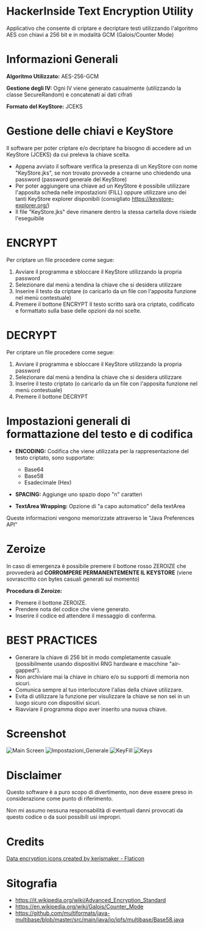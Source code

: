 # HackerInside Text Encryption Utility
Applicativo che consente di criptare e decriptare testi utilizzando l'algoritmo AES con chiavi a 256 bit e in modalità GCM (Galois/Counter Mode)

# Informazioni Generali
**Algoritmo Utilizzato:** AES-256-GCM

**Gestione degli IV:** Ogni IV viene generato casualmente (utilizzando la classe SecureRandom) e concatenati ai dati cifrati

**Formato del KeyStore:** JCEKS

# Gestione delle chiavi e KeyStore
Il software per poter criptare e/o decriptare ha bisogno di accedere ad un KeyStore (JCEKS) da cui preleva la chiave scelta.
- Appena avviato il software verifica la presenza di un KeyStore con nome "KeyStore.jks", se non trovato provvede a crearne uno chiedendo una password (password generale del KeyStore)
- Per poter aggiungere una chiave ad un KeyStore è possibile utilizzare l'apposita scheda nelle impostazioni (FILL) oppure utilizzare uno dei tanti KeyStore explorer disponibili (consigliato https://keystore-explorer.org/)
- Il file "KeyStore.jks" deve rimanere dentro la stessa cartella dove risiede l'eseguibile

# ENCRYPT
Per criptare un file procedere come segue:
1) Avviare il programma e sbloccare il KeyStore utilizzando la propria password
2) Selezionare dal menù a tendina la chiave che si desidera utilizzare
3) Inserire il testo da criptare (o caricarlo da un file con l'apposita funzione nel menù contestuale)
4) Premere il bottone ENCRYPT
Il testo scritto sarà ora criptato, codificato e formattato sulla base delle opzioni da noi scelte.

# DECRYPT
Per criptare un file procedere come segue:
1) Avviare il programma e sbloccare il KeyStore utilizzando la propria password
2) Selezionare dal menù a tendina la chiave che si desidera utilizzare
3) Inserire il testo criptato (o caricarlo da un file con l'apposita funzione nel menù contestuale)
4) Premere il bottone DECRYPT

# Impostazioni generali di formattazione del testo e di codifica
- **ENCODING:** Codifica che viene utilizzata per la rappresentazione del testo criptato, sono supportate:
  - Base64
  - Base58
  - Esadecimale (Hex)

- **SPACING:** Aggiunge uno spazio dopo "n" caratteri
- **TextArea Wrapping:** Opzione di "a capo automatico" della textArea

Queste informazioni vengono memorizzate attraverso le "Java Preferences API"

# Zeroize
In caso di emergenza è possibile premere il bottone rosso ZEROIZE che provvederà ad **CORROMPERE PERMANENTEMENTE IL KEYSTORE** (viene sovrascritto con bytes casuali generati sul momento)

**Procedura di Zeroize:** 
- Premere il bottone ZEROIZE.
- Prendere nota del codice che viene generato.
- Inserire il codice ed attendere il messaggio di conferma.

# BEST PRACTICES
- Generare la chiave di 256 bit in modo completamente casuale (possibilmente usando dispositivi RNG hardware e macchine "air-gapped").
- Non archiviare mai la chiave in chiaro e/o su supporti di memoria non sicuri.
- Comunica sempre al tuo interlocutore l'alias della chiave utilizzare.
- Evita di utilizzare la funzione per visulizzare la chiave se non sei in un luogo sicuro con dispositivi sicuri.
- Riavviare il programma dopo aver inserito una nuova chiave.

# Screenshot
![Main Screen](https://github.com/FrancescoValentini/HackerInsideTextEncryptionUtility/blob/master/screenshot/Main.JPG)
![Impostazioni_Generale](https://github.com/FrancescoValentini/HackerInsideTextEncryptionUtility/blob/master/screenshot/Impostazioni_Generale.JPG)
![KeyFill](https://github.com/FrancescoValentini/HackerInsideTextEncryptionUtility/blob/master/screenshot/KeyFill.JPG)
![Keys](https://github.com/FrancescoValentini/HackerInsideTextEncryptionUtility/blob/master/screenshot/Keys.JPG)

# Disclaimer
Questo software è a puro scopo di divertimento, non deve essere preso in considerazione come punto di riferimento.

Non mi assumo nessuna responsabilità di eventuali danni provocati da questo codice o da suoi possibili usi impropri.

# Credits
<a href="https://www.flaticon.com/free-icons/data-encryption" title="data encryption icons">Data encryption icons created by kerismaker - Flaticon</a>

# Sitografia
- https://it.wikipedia.org/wiki/Advanced_Encryption_Standard
- https://en.wikipedia.org/wiki/Galois/Counter_Mode
- https://github.com/multiformats/java-multibase/blob/master/src/main/java/io/ipfs/multibase/Base58.java
